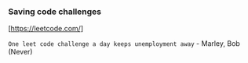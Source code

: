 ### Saving code challenges
[https://leetcode.com/]

```One leet code challenge a day keeps unemployment away``` - Marley, Bob (Never)
